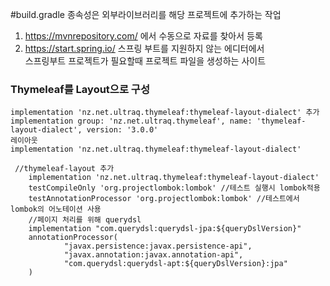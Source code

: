 #build.gradle
종속성은 외부라이브러리를 해당 프로젝트에 추가하는 작업<br>
1) https://mvnrepository.com/ 에서 수동으로 자료를 찾아서 등록<br>
2) https://start.spring.io/ 스프링 부트를 지원하지 않는 에디터에서<br>
스프링부트 프로젝트가 필요할때 프로젝트 파일을 생성하는 사이트


### Thymeleaf를 Layout으로 구성

```aidl
implementation 'nz.net.ultraq.thymeleaf:thymeleaf-layout-dialect' 추가
implementation group: 'nz.net.ultraq.thymeleaf', name: 'thymeleaf-layout-dialect', version: '3.0.0'
레이아웃
implementation 'nz.net.ultraq.thymeleaf:thymeleaf-layout-dialect'

 //thymeleaf-layout 추가
    implementation 'nz.net.ultraq.thymeleaf:thymeleaf-layout-dialect'
    testCompileOnly 'org.projectlombok:lombok' //테스트 실행시 lombok적용
    testAnnotationProcessor 'org.projectlombok:lombok' //테스트에서 lombok의 어노테이션 사용
    //페이지 처리를 위해 querydsl
    implementation "com.querydsl:querydsl-jpa:${queryDslVersion}"
    annotationProcessor(
            "javax.persistence:javax.persistence-api",
            "javax.annotation:javax.annotation-api",
            "com.querydsl:querydsl-apt:${queryDslVersion}:jpa"
    )
```